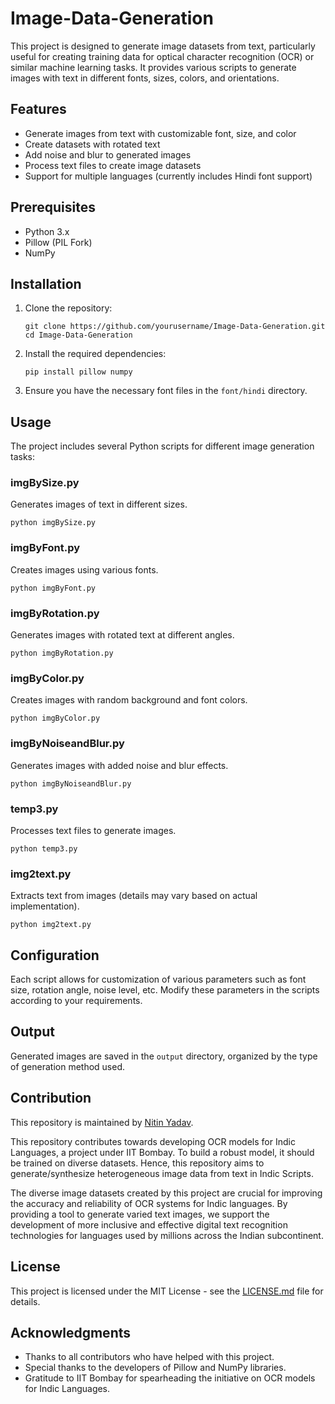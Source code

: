 # Image-Data-Generation

This project is designed to generate image datasets from text, particularly useful for creating training data for optical character recognition (OCR) or similar machine learning tasks. It provides various scripts to generate images with text in different fonts, sizes, colors, and orientations.

## Features

- Generate images from text with customizable font, size, and color
- Create datasets with rotated text
- Add noise and blur to generated images
- Process text files to create image datasets
- Support for multiple languages (currently includes Hindi font support)

## Prerequisites

- Python 3.x
- Pillow (PIL Fork)
- NumPy

## Installation

1. Clone the repository:
   ```
   git clone https://github.com/yourusername/Image-Data-Generation.git
   cd Image-Data-Generation
   ```

2. Install the required dependencies:
   ```
   pip install pillow numpy
   ```

3. Ensure you have the necessary font files in the `font/hindi` directory.

## Usage

The project includes several Python scripts for different image generation tasks:

### imgBySize.py

Generates images of text in different sizes.

```
python imgBySize.py
```

### imgByFont.py

Creates images using various fonts.

```
python imgByFont.py
```

### imgByRotation.py

Generates images with rotated text at different angles.

```
python imgByRotation.py
```

### imgByColor.py

Creates images with random background and font colors.

```
python imgByColor.py
```

### imgByNoiseandBlur.py

Generates images with added noise and blur effects.

```
python imgByNoiseandBlur.py
```

### temp3.py

Processes text files to generate images.

```
python temp3.py
```

### img2text.py

Extracts text from images (details may vary based on actual implementation).

```
python img2text.py
```

## Configuration

Each script allows for customization of various parameters such as font size, rotation angle, noise level, etc. Modify these parameters in the scripts according to your requirements.

## Output

Generated images are saved in the `output` directory, organized by the type of generation method used.

## Contribution

This repository is maintained by [Nitin Yadav](https://github.com/NitinYadav1511).

This repository contributes towards developing OCR models for Indic Languages, a project under IIT Bombay. To build a robust model, it should be trained on diverse datasets. Hence, this repository aims to generate/synthesize heterogeneous image data from text in Indic Scripts. 

The diverse image datasets created by this project are crucial for improving the accuracy and reliability of OCR systems for Indic languages. By providing a tool to generate varied text images, we support the development of more inclusive and effective digital text recognition technologies for languages used by millions across the Indian subcontinent.

## License

This project is licensed under the MIT License - see the [LICENSE.md](https://github.com/IITB-LEAP-OCR) file for details.

## Acknowledgments

- Thanks to all contributors who have helped with this project.
- Special thanks to the developers of Pillow and NumPy libraries.
- Gratitude to IIT Bombay for spearheading the initiative on OCR models for Indic Languages.
